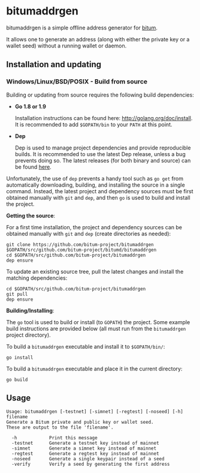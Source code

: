 bitumaddrgen
====

bitumaddrgen is a simple offline address generator for [bitum](https://bitum.io/).

It allows one to generate an address (along with either the private
key or a wallet seed) without a running wallet or daemon.

## Installation and updating

### Windows/Linux/BSD/POSIX - Build from source

Building or updating from source requires the following build dependencies:

- **Go 1.8 or 1.9**

  Installation instructions can be found here: http://golang.org/doc/install.
  It is recommended to add `$GOPATH/bin` to your `PATH` at this point.

- **Dep**

  Dep is used to manage project dependencies and provide reproducible builds.
  It is recommended to use the latest Dep release, unless a bug prevents doing
  so.  The latest releases (for both binary and source) can be found
  [here](https://github.com/golang/dep/releases).

Unfortunately, the use of `dep` prevents a handy tool such as `go get` from
automatically downloading, building, and installing the source in a single
command.  Instead, the latest project and dependency sources must be first
obtained manually with `git` and `dep`, and then `go` is used to build and
install the project.

**Getting the source**:

For a first time installation, the project and dependency sources can be
obtained manually with `git` and `dep` (create directories as needed):

```
git clone https://github.com/bitum-project/bitumaddrgen $GOPATH/src/github.com/bitum-project/bitumd/bitumaddrgen
cd $GOPATH/src/github.com/bitum-project/bitumaddrgen
dep ensure
```

To update an existing source tree, pull the latest changes and install the
matching dependencies:

```
cd $GOPATH/src/github.com/bitum-project/bitumaddrgen
git pull
dep ensure
```

**Building/Installing**:

The `go` tool is used to build or install (to `GOPATH`) the project.  Some
example build instructions are provided below (all must run from the `bitumaddrgen`
project directory).

To build a `bitumaddrgen` executable and install it to `$GOPATH/bin/`:

```
go install
```

To build a `bitumaddrgen` executable and place it in the current directory:

```
go build
```

## Usage

```
Usage: bitumaddrgen [-testnet] [-simnet] [-regtest] [-noseed] [-h] filename
Generate a Bitum private and public key or wallet seed.
These are output to the file 'filename'.

  -h 		    Print this message
  -testnet 	    Generate a testnet key instead of mainnet
  -simnet       Generate a simnet key instead of mainnet
  -regtest      Generate a regtest key instead of mainnet
  -noseed       Generate a single keypair instead of a seed
  -verify 	    Verify a seed by generating the first address
```
